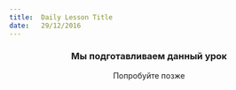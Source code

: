 ```yaml
---
title:  Daily Lesson Title
date:   29/12/2016
---
```


### <center>Мы подготавливаем данный урок</center> 

 <center>Попробуйте позже</center>